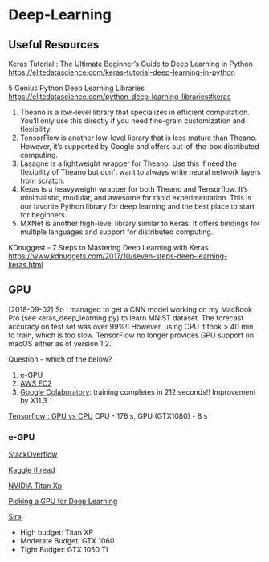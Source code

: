 # Deep-Learning


## Useful Resources

Keras Tutorial : The Ultimate Beginner’s Guide to Deep Learning in Python
https://elitedatascience.com/keras-tutorial-deep-learning-in-python




5 Genius Python Deep Learning Libraries
https://elitedatascience.com/python-deep-learning-libraries#keras

<ol>
  <li>Theano is a low-level library that specializes in efficient computation. You’ll only use this directly if you need fine-grain customization and flexibility.</li>
  <li>TensorFlow is another low-level library that is less mature than Theano. However, it’s supported by Google and offers out-of-the-box distributed computing.</li>
  <li>Lasagne is a lightweight wrapper for Theano. Use this if need the flexibility of Theano but don’t want to always write neural network layers from scratch.</li>
  <li>Keras is a heavyweight wrapper for both Theano and Tensorflow. It’s minimalistic, modular, and awesome for rapid experimentation. This is our favorite Python library for deep learning and the best place to start for beginners.</li>
  <li>MXNet is another high-level library similar to Keras. It offers bindings for multiple languages and support for distributed computing.</li>
</ol>


KDnuggest - 7 Steps to Mastering Deep Learning with Keras
https://www.kdnuggets.com/2017/10/seven-steps-deep-learning-keras.html


## GPU
[2018-09-02]
So I managed to get a CNN model working on my MacBook Pro (see keras_deep_learning.py) to learn MNIST dataset. The forecast accuracy on test set was over 99%!! However, using CPU it took > 40 min to train, which is too slow. TensorFlow no longer provides GPU support on macOS either as of version 1.2.

Question - which of the below?
1) e-GPU
2) [AWS EC2](https://docs.aws.amazon.com/dlami/latest/devguide/gpu.html)
3) [Google Colaboratory](https://colab.research.google.com/drive/16zuAQZHrThsi9ztnFYJVg7BC28v11D_I): training completes in 212 seconds!! Improvement by X11.3

[Tensorflow : GPU vs CPU](https://www.youtube.com/watch?v=BspsNJHO2Uw)
CPU - 176 s, GPU (GTX1080) - 8 s



### e-GPU
[StackOverflow](https://apple.stackexchange.com/questions/277356/machine-learning-on-external-gpu-with-cuda-and-late-mbp-2016)

[Kaggle thread](https://www.kaggle.com/questions-and-answers/32619)

[NVIDIA Titan Xp](https://becominghuman.ai/deep-learning-gaming-build-with-nvidia-titan-xp-and-macbook-pro-with-thunderbolt2-5ceee7167f8b)

[Picking a GPU for Deep Learning](https://blog.slavv.com/picking-a-gpu-for-deep-learning-3d4795c273b9)

[Siraj](https://www.youtube.com/watch?v=Bgwujw-yom8)

<ul>
	<li>High budget: Titan XP</li>
	<li>Moderate Budget: GTX 1060</li>
	<li>TIght Budget: GTX 1050 TI</li>
</ul>

